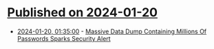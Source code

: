 # [Published on 2024-01-20](index.md)

* [2024-01-20, 01:35:00](https://soylentnews.org/article.pl?sid=24/01/18/1732237&from=rss) - [Massive Data Dump Containing Millions Of Passwords Sparks Security Alert](https://soylentnews.org/article.pl?sid=24/01/18/1732237&from=rss)

